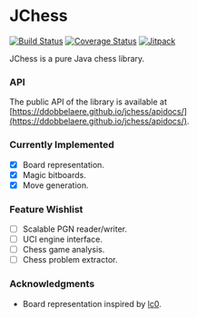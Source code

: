 # JChess

[![Build Status](https://travis-ci.org/ddobbelaere/jchess.svg?branch=master)](https://travis-ci.org/ddobbelaere/jchess)
[![Coverage Status](https://coveralls.io/repos/github/ddobbelaere/jchess/badge.svg?branch=master)](https://coveralls.io/github/ddobbelaere/jchess?branch=master)
[![Jitpack](https://jitpack.io/v/ddobbelaere/jchess.svg)](https://jitpack.io/#ddobbelaere/jchess)

JChess is a pure Java chess library.

### API

The public API of the library is available at [https://ddobbelaere.github.io/jchess/apidocs/](https://ddobbelaere.github.io/jchess/apidocs/).

### Currently Implemented

- [x] Board representation.
- [x] Magic bitboards.
- [x] Move generation.

### Feature Wishlist

- [ ] Scalable PGN reader/writer.
- [ ] UCI engine interface.
- [ ] Chess game analysis.
- [ ] Chess problem extractor.

### Acknowledgments

- Board representation inspired by [lc0](https://github.com/LeelaChessZero/lc0).
